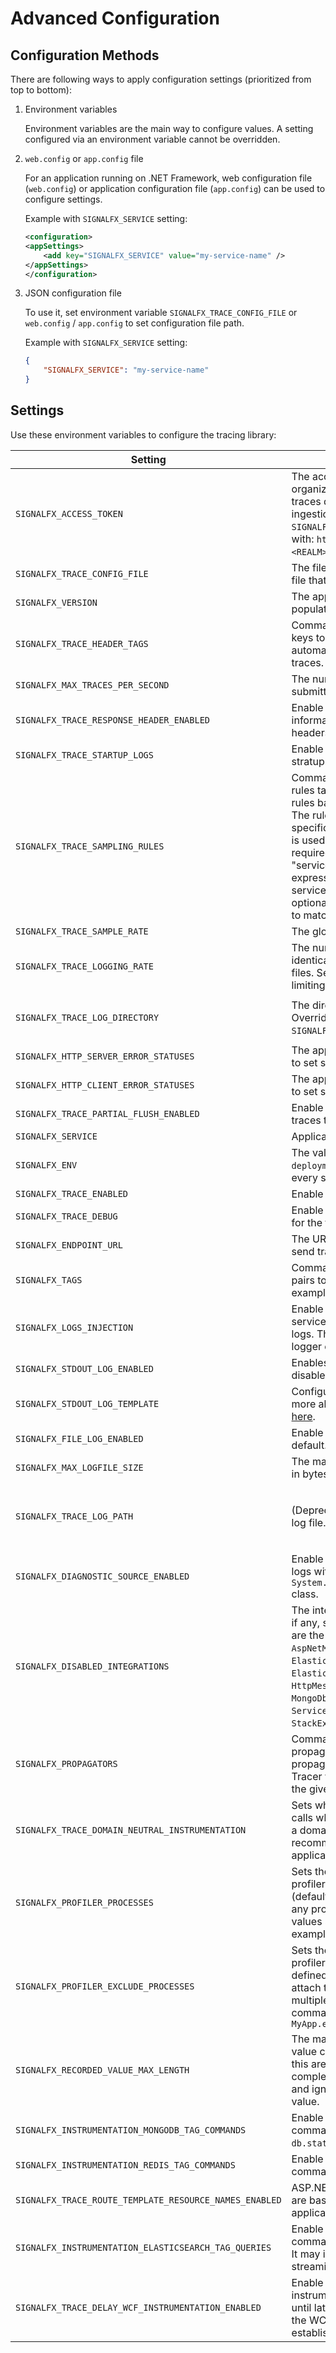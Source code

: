 # Advanced Configuration

## Configuration Methods

There are following ways to apply configuration settings
(prioritized from top to bottom):

1. Environment variables

    Environment variables are the main way to configure values.
    A setting configured via an environment variable cannot be overridden.

2. `web.config` or `app.config` file

    For an application running on .NET Framework, web configuration file (`web.config`)
    or application configuration file (`app.config`) can be used to configure settings.

    Example with `SIGNALFX_SERVICE` setting:

    ```xml
    <configuration>
    <appSettings>
        <add key="SIGNALFX_SERVICE" value="my-service-name" />
    </appSettings>
    </configuration>
    ```

3. JSON configuration file

    To use it, set environment variable `SIGNALFX_TRACE_CONFIG_FILE`
    or `web.config` / `app.config` to set configuration file path.

    Example with `SIGNALFX_SERVICE` setting:

    ```json
    {
        "SIGNALFX_SERVICE": "my-service-name"
    }
    ```

## Settings

Use these environment variables to configure the tracing library:

<!-- markdownlint-disable MD013 -->

| Setting | Description | Default |
|-|-|-|
| `SIGNALFX_ACCESS_TOKEN` | The access token for your SignalFx organization. It enables sending traces directly to the SignalFx ingestion endpoint. To do so, the `SIGNALFX_ENDPOINT_URL` must be set with: `https://ingest.<REALM>.signalfx.com/v2/trace`. |  |
| `SIGNALFX_TRACE_CONFIG_FILE` | The file path of a JSON configuration file that will be loaded. |  |
| `SIGNALFX_VERSION` | The application's version that will populate `version` tag on spans. |  |
| `SIGNALFX_TRACE_HEADER_TAGS` | Comma-separated map of header keys to tag name, that will be automatically applied as tags on traces. | `"key1:val1,key2:val2"` |
| `SIGNALFX_MAX_TRACES_PER_SECOND` | The number of traces allowed to be submitted per second. | `100` |
| `SIGNALFX_TRACE_RESPONSE_HEADER_ENABLED` | Enable to add server trace information to HTTP response headers. | `true` |
| `SIGNALFX_TRACE_STARTUP_LOGS` | Enable to activate diagnostic log at stratup. | `true` |
| `SIGNALFX_TRACE_SAMPLING_RULES` | Comma separated list of sampling rules taht enabled custom sampling rules based on regular expressions. The rule is matched in order of specification. The first match in a list is used. The item "sample_rate" is required in decimal format. The item "service" is optional in regular expression format, to match on service name. The item "name" is optional in regular expression format, to match on operation name. | `'[{"sample_rate":0.5, "service":"cart.*"}],[{"sample_rate":0.2, "name":"http.request"}]'` |
| `SIGNALFX_TRACE_SAMPLE_RATE` | The global rate for the sampler. |  |
| `SIGNALFX_TRACE_LOGGING_RATE` | The number of seconds between identical log messages for Tracer log files. Setting to 0 disables rate limiting. | `60` |
| `SIGNALFX_TRACE_LOG_DIRECTORY` | The directory of the .NET Tracer logs. Overrides the value in `SIGNALFX_TRACE_LOG_PATH` if present. | Linux: `/var/log/signalfx/dotnet/`<br>Windows: `%ProgramData%"\SignalFx .NET Tracing\logs\` |
| `SIGNALFX_HTTP_SERVER_ERROR_STATUSES` | The application's server http statuses to set spans as errors by. | `500-599` |
| `SIGNALFX_HTTP_CLIENT_ERROR_STATUSES` | The application's client http statuses to set spans as errors by. | `400-599` |
| `SIGNALFX_TRACE_PARTIAL_FLUSH_ENABLED` | Enable to activate sending partial traces to the agent. | `false` |
| `SIGNALFX_SERVICE` | Application's default service name. |  |
| `SIGNALFX_ENV` | The value for the `deployment.environment` tag added to every span. |  |
| `SIGNALFX_TRACE_ENABLED` | Enable to activate the tracer. | `true` |
| `SIGNALFX_TRACE_DEBUG` | Enable to activate debugging mode for the tracer. | `false` |
| `SIGNALFX_ENDPOINT_URL` | The URL to where trace exporters send traces. | `http://localhost:8126` |
| `SIGNALFX_TAGS` | Comma-separated list of key-value pairs to specify global span tags. For example: `"key1:val1,key2:val2"` |  |
| `SIGNALFX_LOGS_INJECTION` | Enable to inject trace IDs, span IDs, service name and environment into logs. This requires a compatible logger or manual configuration. | `false` |
| `SIGNALFX_STDOUT_LOG_ENABLED` | Enables `stdout` logging. This is disabled by default. | `false` |
| `SIGNALFX_STDOUT_LOG_TEMPLATE` | Configures `stdout` log template. See more about Serilog formatting options [here](https://github.com/serilog/serilog/wiki/Configuration-Basics#output-templates). | `"[{Level:u3}] {Message:lj} {NewLine}{Exception}{NewLine}"` |
| `SIGNALFX_FILE_LOG_ENABLED` | Enable file logging. This is enabled by default. | `true` |
| `SIGNALFX_MAX_LOGFILE_SIZE` | The maximum size for tracer log files, in bytes. | `10 MB` |
| `SIGNALFX_TRACE_LOG_PATH` | (Deprecated) The path of the profiler log file. | Linux: `/var/log/signalfx/dotnet/dotnet-profiler.log`<br>Windows: `%ProgramData%"\SignalFx .NET Tracing\logs\dotnet-profiler.log` |
| `SIGNALFX_DIAGNOSTIC_SOURCE_ENABLED` | Enable to generate troubleshooting logs with the `System.Diagnostics.DiagnosticSource` class. | `true` |
| `SIGNALFX_DISABLED_INTEGRATIONS` | The integrations you want to disable, if any, separated by a comma. These are the supported integrations: `AspNetMvc`, `AspNetWebApi2`, `DbCommand`, `ElasticsearchNet5`, `ElasticsearchNet6`, `GraphQL`, `HttpMessageHandler`, `IDbCommand`, `MongoDb`, `NpgsqlCommand`, `OpenTracing`, `ServiceStackRedis`, `SqlCommand`, `StackExchangeRedis`, `Wcf`, `WebRequest` |  |
| `SIGNALFX_PROPAGATORS` | Comma separated list of the propagators for the tracer. Available propagators are: `Datadog`, `B3`, `W3C`. The Tracer will try to execute extraction in the given order. | `B3` |
| `SIGNALFX_TRACE_DOMAIN_NEUTRAL_INSTRUMENTATION` |  Sets whether to intercept method calls when the caller method is inside a domain-neutral assembly. This is recommended when instrumenting IIS applications. | `false` |
| `SIGNALFX_PROFILER_PROCESSES` | Sets the filename of executables the profiler can attach to. If not defined (default), the profiler will attach to any process. Supports multiple values separated with comma, for example: `MyApp.exe,dotnet.exe` |  |
| `SIGNALFX_PROFILER_EXCLUDE_PROCESSES` | Sets the filename of executables the profiler cannot attach to. If not defined (default), the profiler will attach to any process. Supports multiple values separated with comma, for example: `MyApp.exe,dotnet.exe` |  |
| `SIGNALFX_RECORDED_VALUE_MAX_LENGTH` | The maximum length an attribute value can have. Values longer than this are truncated. Values are completely truncated when set to 0, and ignored when set to a negative value. | `12000` |
| `SIGNALFX_INSTRUMENTATION_MONGODB_TAG_COMMANDS` | Enable the tagging of a Mongo command BsonDocument as `db.statement`. | `true` |
| `SIGNALFX_INSTRUMENTATION_REDIS_TAG_COMMANDS` | Enable the tagging of a Redis commands as `db.statement`. | `true` |
| `SIGNALFX_TRACE_ROUTE_TEMPLATE_RESOURCE_NAMES_ENABLED` | ASP.NET span and resource names are based on routing configuration if applicable. | `true` |
| `SIGNALFX_INSTRUMENTATION_ELASTICSEARCH_TAG_QUERIES` | Enable the tagging of a Elasticsearch command PostData as `db.statement`. It may introduce overhead for direct streaming users. | `true` |
| `SIGNALFX_TRACE_DELAY_WCF_INSTRUMENTATION_ENABLED` | Enable the updated WCF instrumentation that delays execution until later in the WCF pipeline when the WCF server exception handling is established. | `false` |

<!-- markdownlint-enable MD013 -->
